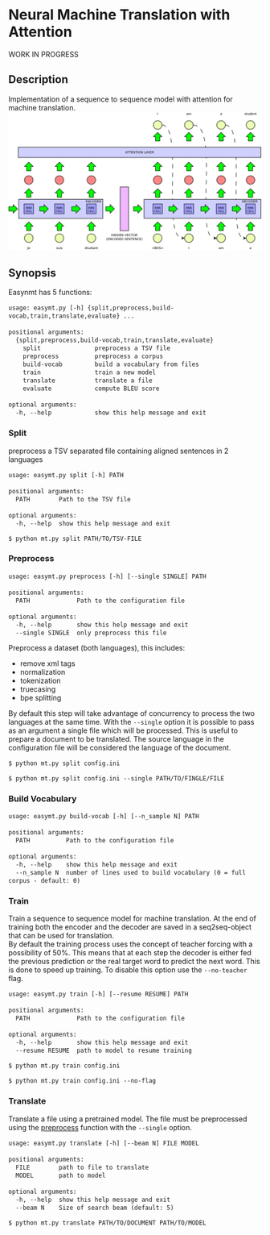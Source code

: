 # Neural Machine Translation with Attention
WORK IN PROGRESS
## Description
Implementation of a sequence to sequence model with attention for machine translation.
![alt text](imgs/mt.png)

## Synopsis
Easynmt has 5 functions:
```
usage: easymt.py [-h] {split,preprocess,build-vocab,train,translate,evaluate} ...

positional arguments:
  {split,preprocess,build-vocab,train,translate,evaluate}
    split               preprocess a TSV file
    preprocess          preprocess a corpus
    build-vocab         build a vocabulary from files
    train               train a new model
    translate           translate a file
    evaluate            compute BLEU score

optional arguments:
  -h, --help            show this help message and exit
```

### Split
preprocess a TSV separated file containing aligned sentences in 2 languages

```
usage: easymt.py split [-h] PATH

positional arguments:
  PATH        Path to the TSV file

optional arguments:
  -h, --help  show this help message and exit
```

```
$ python mt.py split PATH/TO/TSV-FILE
```


### Preprocess

```
usage: easymt.py preprocess [-h] [--single SINGLE] PATH

positional arguments:
  PATH             Path to the configuration file

optional arguments:
  -h, --help       show this help message and exit
  --single SINGLE  only preprocess this file
```

Preprocess a dataset (both languages), this includes:
* remove xml tags
* normalization
* tokenization
* truecasing
* bpe splitting


By default this step will take advantage of concurrency to process the two languages
at the same time.
With the ```--single``` option it is possible to pass as an argument a single file
which will be processed. This is useful to prepare a document to be translated.
The source language in the configuration file will be considered the language of
the document.

```
$ python mt.py split config.ini
```

```
$ python mt.py split config.ini --single PATH/TO/FINGLE/FILE
```

### Build Vocabulary
```
usage: easymt.py build-vocab [-h] [--n_sample N] PATH

positional arguments:
  PATH          Path to the configuration file

optional arguments:
  -h, --help    show this help message and exit
  --n_sample N  number of lines used to build vocabulary (0 = full corpus - default: 0)
```

### Train
Train a sequence to sequence model for machine translation. At the end of training both the encoder and the decoder are saved in a seq2seq-object that can be used for translation.  
By default the training process uses the concept of teacher forcing with a possibility of 50%. This means that at each step the decoder is either fed the previous prediction or the real target word to predict the next word. This is done to speed up training. To disable this option use the ```--no-teacher``` flag.

```
usage: easymt.py train [-h] [--resume RESUME] PATH

positional arguments:
  PATH             Path to the configuration file

optional arguments:
  -h, --help       show this help message and exit
  --resume RESUME  path to model to resume training
```

```
$ python mt.py train config.ini
```
```
$ python mt.py train config.ini --no-flag
```

### Translate
Translate a file using a pretrained model. The file must be preprocessed using the [preprocess](#preprocess) function with the ```--single``` option.

```
usage: easymt.py translate [-h] [--beam N] FILE MODEL

positional arguments:
  FILE        path to file to translate
  MODEL       path to model

optional arguments:
  -h, --help  show this help message and exit
  --beam N    Size of search beam (default: 5)
```

```
$ python mt.py translate PATH/TO/DOCUMENT PATH/TO/MODEL
```
